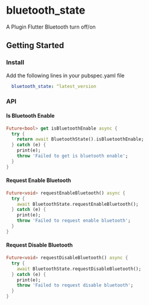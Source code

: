 # bluetooth_state

A Plugin Flutter Bluetooth turn off/on 

## Getting Started
### Install
Add the following lines in your pubspec.yaml file

```yaml
  bluetooth_state: ^latest_version
```

### API
#### Is Bluetooth Enable
```dart
Future<bool> get isBluetoothEnable async {
  try {
    return await BluetoothState().isBluetoothEnable;
  } catch (e) {
    print(e);
    throw 'Failed to get is bluetooth enable';
  }
}
```
#### Request Enable Bluetooth
```dart
Future<void> requestEnableBluetooth() async {
  try {
    await BluetoothState.requestEnableBluetooth();
  } catch (e) {
    print(e);
    throw 'Failed to request enable bluetooth';
  }
}
```
#### Request Disable Bluetooth
```dart
Future<void> requestDisableBluetooth() async {
  try {
    await BluetoothState.requestDisableBluetooth();
  } catch (e) {
    print(e);
    throw 'Failed to request disable bluetooth';
  }
}
```

